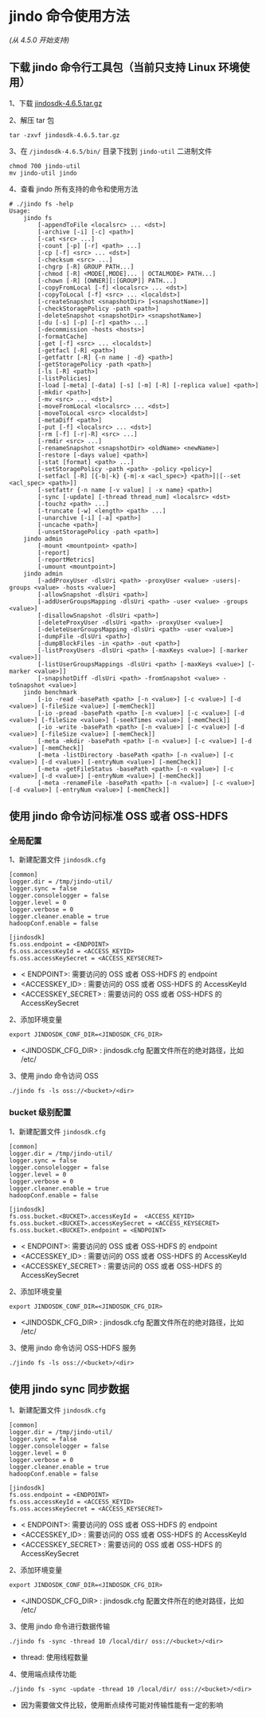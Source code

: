 # jindo 命令使用方法
*(从 4.5.0 开始支持)*

## 下载 jindo 命令行工具包（当前只支持 Linux 环境使用）
1、下载 [jindosdk-4.6.5.tar.gz](/docs/user/4.x/jindodata_download.md)

2、解压 tar 包 
```shell
tar -zxvf jindosdk-4.6.5.tar.gz
```

3、在 `/jindosdk-4.6.5/bin/` 目录下找到 `jindo-util` 二进制文件
```shell
chmod 700 jindo-util
mv jindo-util jindo
```

4、查看 jindo 所有支持的命令和使用方法
```shell
# ./jindo fs -help
Usage:
	jindo fs
		[-appendToFile <localsrc> ... <dst>]
		[-archive [-i] [-c] <path>]
		[-cat <src> ...]
		[-count [-p] [-r] <path> ...]
		[-cp [-f] <src> ... <dst>]
		[-checksum <src> ...]
		[-chgrp [-R] GROUP PATH...]
		[-chmod [-R] <MODE[,MODE]... | OCTALMODE> PATH...]
		[-chown [-R] [OWNER][:[GROUP]] PATH...]
		[-copyFromLocal [-f] <localsrc> ... <dst>]
		[-copyToLocal [-f] <src> ... <localdst>]
		[-createSnapshot <snapshotDir> [<snapshotName>]]
		[-checkStoragePolicy -path <path>]
		[-deleteSnapshot <snapshotDir> <snapshotName>]
		[-du [-s] [-p] [-r] <path> ...]
		[-decommission -hosts <hosts>]
		[-formatCache]
		[-get [-f] <src> ... <localdst>]
		[-getfacl [-R] <path>]
		[-getfattr [-R] {-n name | -d} <path>]
		[-getStoragePolicy -path <path>]
		[-ls [-R] <path>]
		[-listPolicies]
		[-load [-meta] [-data] [-s] [-m] [-R] [-replica value] <path>]
		[-mkdir <path>]
		[-mv <src> ... <dst>]
		[-moveFromLocal <localsrc> ... <dst>]
		[-moveToLocal <src> <localdst>]
		[-metaDiff <path>]
		[-put [-f] <localsrc> ... <dst>]
		[-rm [-f] [-r|-R] <src> ...]
		[-rmdir <src> ...]
		[-renameSnapshot <snapshotDir> <oldName> <newName>]
		[-restore [-days value] <path>]
		[-stat [format] <path> ...]
		[-setStoragePolicy -path <path> -policy <policy>]
		[-setfacl [-R] [{-b|-k} {-m|-x <acl_spec>} <path>]|[--set <acl_spec> <path>]]
		[-setfattr {-n name [-v value] | -x name} <path>]
		[-sync [-update] [-thread thread_num] <localsrc> <dst>
		[-touchz <path> ...]
		[-truncate [-w] <length> <path> ...]
		[-unarchive [-i] [-a] <path>]
		[-uncache <path>]
		[-unsetStoragePolicy -path <path>]
	jindo admin
		[-mount <mountpoint> <path>]
		[-report]
		[-reportMetrics]
		[-umount <mountpoint>]
	jindo admin
		[-addProxyUser -dlsUri <path> -proxyUser <value> -users|-groups <value> -hosts <value>] 
		[-allowSnapshot -dlsUri <path>]
		[-addUserGroupsMapping -dlsUri <path> -user <value> -groups <value>]
		[-disallowSnapshot -dlsUri <path>]
		[-deleteProxyUser -dlsUri <path> -proxyUser <value>]
		[-deleteUserGroupsMapping -dlsUri <path> -user <value>]
		[-dumpFile -dlsUri <path>]
		[-dumpBlockFiles -in <path> -out <path>]
		[-listProxyUsers -dlsUri <path> [-maxKeys <value>] [-marker <value>]]
		[-listUserGroupsMappings -dlsUri <path> [-maxKeys <value>] [-marker <value>]]
		[-snapshotDiff -dlsUri <path> -fromSnapshot <value> -toSnapshot <value>]
	jindo benchmark
		[-io -read -basePath <path> [-n <value>] [-c <value>] [-d <value>] [-fileSize <value>] [-memCheck]]
		[-io -pread -basePath <path> [-n <value>] [-c <value>] [-d <value>] [-fileSize <value>] [-seekTimes <value>] [-memCheck]]
		[-io -write -basePath <path> [-n <value>] [-c <value>] [-d <value>] [-fileSize <value>] [-memCheck]]
		[-meta -mkdir -basePath <path> [-n <value>] [-c <value>] [-d <value>] [-memCheck]]
		[-meta -listDirectory -basePath <path> [-n <value>] [-c <value>] [-d <value>] [-entryNum <value>] [-memCheck]]
		[-meta -getFileStatus -basePath <path> [-n <value>] [-c <value>] [-d <value>] [-entryNum <value>] [-memCheck]]
		[-meta -renameFile -basePath <path> [-n <value>] [-c <value>] [-d <value>] [-entryNum <value>] [-memCheck]]
```

## 使用 jindo 命令访问标准 OSS 或者 OSS-HDFS
### 全局配置
1、新建配置文件 `jindosdk.cfg`
```shell
[common]
logger.dir = /tmp/jindo-util/
logger.sync = false
logger.consolelogger = false
logger.level = 0
logger.verbose = 0
logger.cleaner.enable = true
hadoopConf.enable = false

[jindosdk]
fs.oss.endpoint = <ENDPOINT>      
fs.oss.accessKeyId = <ACCESS_KEYID>   
fs.oss.accessKeySecret = <ACCESS_KEYSECRET>                                        
```

* < ENDPOINT>: 需要访问的 OSS 或者 OSS-HDFS 的 endpoint
* <ACCESSKEY_ID> : 需要访问的 OSS 或者 OSS-HDFS 的 AccessKeyId
* <ACCESSKEY_SECRET> : 需要访问的 OSS 或者 OSS-HDFS 的 AccessKeySecret

2、添加环境变量
```shell 
export JINDOSDK_CONF_DIR=<JINDOSDK_CFG_DIR>
```
* <JINDOSDK_CFG_DIR> : jindosdk.cfg 配置文件所在的绝对路径，比如 /etc/

3、使用 jindo 命令访问 OSS
```shell
./jindo fs -ls oss://<bucket>/<dir>
```

### bucket 级别配置
1、新建配置文件 `jindosdk.cfg`
```shell
[common]
logger.dir = /tmp/jindo-util/
logger.sync = false
logger.consolelogger = false
logger.level = 0
logger.verbose = 0
logger.cleaner.enable = true
hadoopConf.enable = false

[jindosdk]
fs.oss.bucket.<BUCKET>.accessKeyId =  <ACCESS_KEYID>   
fs.oss.bucket.<BUCKET>.accessKeySecret = <ACCESS_KEYSECRET>
fs.oss.bucket.<BUCKET>.endpoint = <ENDPOINT>                                                      
```

* < ENDPOINT>: 需要访问的 OSS 或者 OSS-HDFS 的 endpoint
* <ACCESSKEY_ID> : 需要访问的 OSS 或者 OSS-HDFS 的 AccessKeyId
* <ACCESSKEY_SECRET> : 需要访问的 OSS 或者 OSS-HDFS 的 AccessKeySecret

2、添加环境变量
```shell 
export JINDOSDK_CONF_DIR=<JINDOSDK_CFG_DIR>
```
* <JINDOSDK_CFG_DIR> : jindosdk.cfg 配置文件所在的绝对路径，比如 /etc/

3、使用 jindo 命令访问 OSS-HDFS 服务
```shell
./jindo fs -ls oss://<bucket>/<dir>
```


## 使用 jindo sync 同步数据
1、新建配置文件 `jindosdk.cfg`
```shell
[common]
logger.dir = /tmp/jindo-util/
logger.sync = false
logger.consolelogger = false
logger.level = 0
logger.verbose = 0
logger.cleaner.enable = true
hadoopConf.enable = false

[jindosdk]
fs.oss.endpoint = <ENDPOINT>      
fs.oss.accessKeyId = <ACCESS_KEYID>   
fs.oss.accessKeySecret = <ACCESS_KEYSECRET>                                        
```

* < ENDPOINT>: 需要访问的 OSS 或者 OSS-HDFS 的 endpoint
* <ACCESSKEY_ID> : 需要访问的 OSS 或者 OSS-HDFS 的 AccessKeyId
* <ACCESSKEY_SECRET> : 需要访问的 OSS 或者 OSS-HDFS 的 AccessKeySecret

2、添加环境变量
```shell 
export JINDOSDK_CONF_DIR=<JINDOSDK_CFG_DIR>
```
* <JINDOSDK_CFG_DIR> : jindosdk.cfg 配置文件所在的绝对路径，比如 /etc/

3、使用 jindo 命令进行数据传输
```shell
./jindo fs -sync -thread 10 /local/dir/ oss://<bucket>/<dir>
```
* thread: 使用线程数量

4、使用端点续传功能
```shell
./jindo fs -sync -update -thread 10 /local/dir/ oss://<bucket>/<dir>
```
* 因为需要做文件比较，使用断点续传可能对传输性能有一定的影响
  
